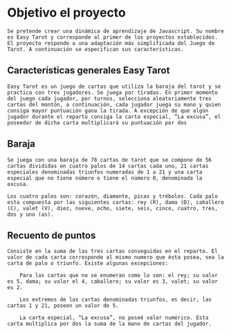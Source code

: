 # Objetivo el proyecto #

    Se pretende crear una dinámica de aprendizaje de Javascript. Su nombre es Easy Tarot y corresponde al primer de los proyectos establecidos. 
    El proyecto responde a una adaptación más simplificada del Juego de Tarot. A continuación se especifican sus características.

## Características generales Easy Tarot ##

    Easy Tarot es un juego de cartas que utiliza la baraja del tarot y se practica con tres jugadores. Se juega por tiradas. En primer momento del juego cada jugador, por turnos, selecciona aleatoriamente tres cartas del montón, a continuación, cada jugador juega su mano y quien consiga mayor puntuación gana la tirada. A excepción de que algún jugador durante el reparto consiga la carta especial, “La excusa”, el poseedor de dicha carta multiplicará su puntuación por dos

## Baraja ##

    Se juega con una baraja de 78 cartas de tarot que se compone de 56 cartas divididas en cuatro palos de 14 cartas cada uno, 21 cartas especiales denominadas triunfos numeradas de 1 a 21 y una carta especial que no tiene número o tiene el número 0, denominada la excusa. 

    Los cuatro palos son: corazón, diamante, picas y tréboles. Cada palo esta compuesta por las siguientes cartas: rey (R), dama (D), caballero (C), valet (V), diez, nueve, ocho, siete, seis, cinco, cuatro, tres, dos y uno (as). 

## Recuento de puntos ## 

    Consiste en la suma de las tres cartas conseguidas en el reparto. El valor de cada carta corresponde al mismo numero que ésta posea, sea la carta de palo o triunfo. Existe algunas excepciones:

	    Para las cartas que no se enumeran como lo son: el rey; su valor es 5, dama; su valor el 4, caballero; su valor es 3, valet; su valor es 2.  

	    Los extremos de las cartas denominadas triunfos, es decir, las cartas 1 y 21, poseen un valor de 5.

	    La carta especial, “La excusa”, no poseé valor numérico. Esta carta multiplica por dos la suma de la mano de cartas del jugador.
